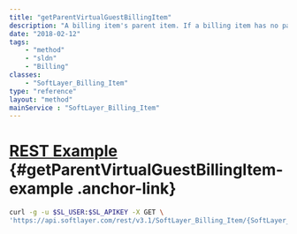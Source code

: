 ```yaml
---
title: "getParentVirtualGuestBillingItem"
description: "A billing item's parent item. If a billing item has no parent item then this value is null."
date: "2018-02-12"
tags:
    - "method"
    - "sldn"
    - "Billing"
classes:
    - "SoftLayer_Billing_Item"
type: "reference"
layout: "method"
mainService : "SoftLayer_Billing_Item"
---
```


# [REST Example](#getParentVirtualGuestBillingItem-example) <a href="/article/rest/"><i class="fas fa-question"></i></a> {#getParentVirtualGuestBillingItem-example .anchor-link} 
```bash
curl -g -u $SL_USER:$SL_APIKEY -X GET \
'https://api.softlayer.com/rest/v3.1/SoftLayer_Billing_Item/{SoftLayer_Billing_ItemID}/getParentVirtualGuestBillingItem'
```
